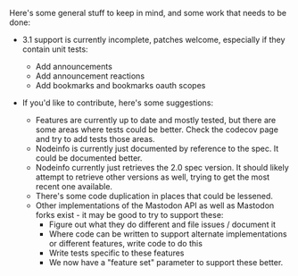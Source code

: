 Here's some general stuff to keep in mind, and some work that needs to be done:

* 3.1 support is currently incomplete, patches welcome, especially if they contain unit tests:
  * Add announcements
  * Add announcement reactions
  * Add bookmarks and bookmarks oauth scopes

* If you'd like to contribute, here's some suggestions:
  * Features are currently up to date and mostly tested, but there are some areas where tests could be 
    better. Check the codecov page and try to add tests those areas.
  * Nodeinfo is currently just documented by reference to the spec. It could be documented better.
  * Nodeinfo currently just retrieves the 2.0 spec version. It should likely attempt to retrieve other
    versions as well, trying to get the most recent one available.
  * There's some code duplication in places that could be lessened.
  * Other implementations of the Mastodon API as well as Mastodon forks exist - it may be good to try to support these:
    * Figure out what they do different and file issues / document it
    * Where code can be written to support alternate implementations or different features, write code to do this
    * Write tests specific to these features
    * We now have a "feature set" parameter to support these better.
    



